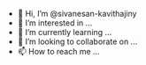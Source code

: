 - 👋 Hi, I’m @sivanesan-kavithajiny
- 👀 I’m interested in ...
- 🌱 I’m currently learning ...
- 💞️ I’m looking to collaborate on ...
- 📫 How to reach me ...

<!---
sivanesan-kavithajiny/sivanesan-kavithajiny is a ✨ special ✨ repository because its `README.md` (this file) appears on your GitHub profile.
You can click the Preview link to take a look at your changes.
--->
